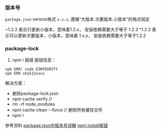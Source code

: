 ### 版本号

`package.json` version格式 `x.x.x`,  遵循“大版本.次要版本.小版本”的格式规定

~1.2.2  表示只更新小版本，意味着1.2.x， 安装依赖需要大于等于 1.2.2
^1.2.2 表示可以更新次要版本、小版本，意味着 1.x.x， 安装依赖需要大于等于1.2.2


### package-lock

1. npm i 报错
报错信息：
```
npm ERR! code EINTEGRITY
npm ERR sha512xxxx
```

解决方案：
- 删除package-lock.json
- npm cache verify  // 
- rm -rf node_modules
- npm cache clean --force  // 删除所有缓存文件
- npm i


参考资料
[package.json中版本号详解](https://blog.csdn.net/weixin_40817115/article/details/86611179)
[npm install报错](https://www.cnblogs.com/chen8840/p/10002785.html)